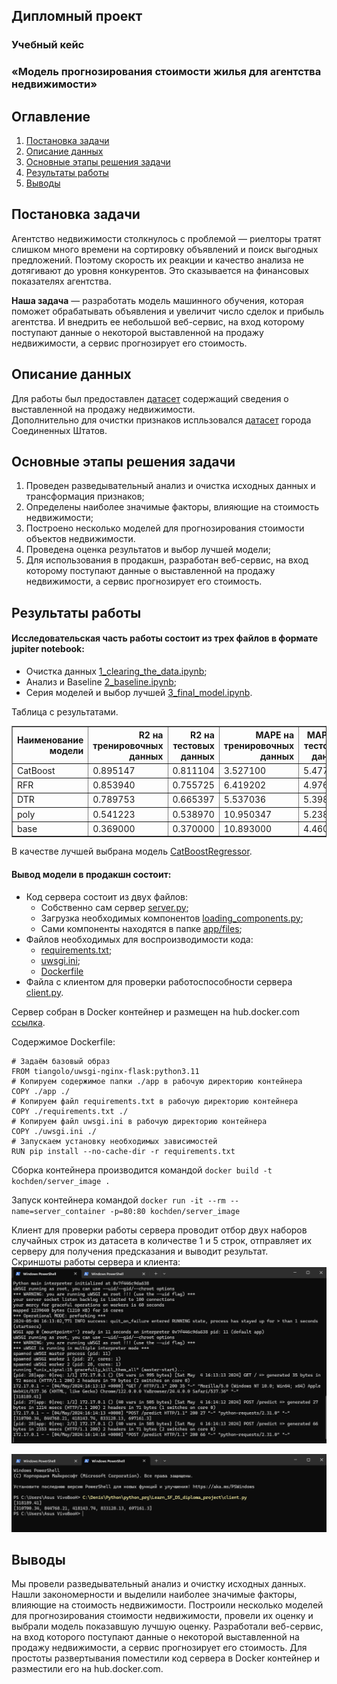 ## Дипломный проект

### Учебный кейс  
### «Модель прогнозирования стоимости жилья для агентства недвижимости»

## Оглавление
1. [Постановка задачи](#Постановка-задачи)
2. [Описание данных](#Описание-данных)
3. [Основные этапы решения задачи](#Основные-этапы-решения-задачи)
4. [Результаты работы](#Результаты-работы)
5. [Выводы](#Выводы)


## Постановка задачи
Агентство недвижимости столкнулось с проблемой — риелторы тратят слишком много времени на сортировку объявлений и поиск выгодных предложений. Поэтому скорость их реакции и качество анализа не дотягивают до уровня конкурентов. Это сказывается на финансовых показателях агентства.

**Наша задача** — разработать модель машинного обучения, которая поможет обрабатывать объявления и увеличит число сделок и прибыль агентства. И внедрить ее небольшой веб-сервис, на вход которому поступают данные
о некоторой выставленной на продажу недвижимости, а сервис
прогнозирует его стоимость.


## Описание данных

Для работы был предоставлен [датасет](https://drive.google.com/file/d/11-ZNNIdcQ7TbT8Y0nsQ3Q0eiYQP__NIW/view) содержащий сведения о выставленной на продажу недвижимости.  
Дополнительно для очистки признаков испльзовался [датасет](https://www.kaggle.com/datasets/outwrest/simple-cities-us-dataset) города Соединенных Штатов.


## Основные этапы решения задачи

1. Проведен разведывательный анализ и очистка исходных данных и трансформация признаков;
2. Определены наиболее значимые факторы, влияющие на стоимость
недвижимости;
3. Построено несколько моделей для прогнозирования стоимости объектов недвижимости.
4. Проведена оценка результатов и выбор лучшей модели;
5. Для использования в продакшн, разработан веб-сервис, на вход которому поступают данные о выставленной на продажу недвижимости, а сервис прогнозирует его стоимость.

## Результаты работы

#### Исследовательская часть работы состоит из трех файлов в формате jupiter notebook:
- Очистка данных [1_clearing_the_data.ipynb](1_clearing_the_data.ipynb);
- Анализ и Baseline [2_baseline.ipynb](2_baseline.ipynb);
- Серия моделей и выбор лучшей [3_final_model.ipynb](3_final_model.ipynb).

Таблица с результатами.

<table border="1" class="dataframe">
  <thead>
    <tr style="text-align: right;">
      <th>Наименование модели</th>
      <th>R2 на тренировочных данных</th>
      <th>R2 на тестовых данных</th>
      <th>MAPE на тренировочных данных</th>
      <th>MAPE на тестовых данных</th>
    </tr>
  </thead>
  <tbody>
    <tr>
      <td>CatBoost</td>
      <td>0.895147</td>
      <td>0.811104</td>
      <td>3.527100</td>
      <td>5.477798</td>
    </tr>
    <tr>
      <td>RFR</td>
      <td>0.853940</td>
      <td>0.755725</td>
      <td>6.419202</td>
      <td>4.976279</td>
    </tr>
    <tr>
      <td>DTR</td>
      <td>0.789753</td>
      <td>0.665397</td>
      <td>5.537036</td>
      <td>5.398128</td>
    </tr>
    <tr>
      <td>poly</td>
      <td>0.541223</td>
      <td>0.538970</td>
      <td>10.950347</td>
      <td>5.238644</td>
    </tr>
    <tr>
      <td>base</td>
      <td>0.369000</td>
      <td>0.370000</td>
      <td>10.893000</td>
      <td>4.460000</td>
    </tr>
  </tbody>
</table>

В качестве лучшей выбрана модель [CatBoostRegressor](https://catboost.ai/en/docs/concepts/python-reference_catboostregressor).

#### Вывод модели в продакшн состоит:
- Код сервера состоит из двух файлов:
    - Собственно сам сервер [server.py](app/server.py);
    - Загрузка необходимых компонентов [loading_components.py](app/loading_components.py);
    - Сами компоненты находятся в папке [app/files](app/files);
- Файлов необходимых для воспроизводимости кода:
    - [requirements.txt](requirements.txt);
    - [uwsgi.ini](uwsgi.ini);
    - [Dockerfile](Dockerfile)
- Файла с клиентом для проверки работоспособности сервера [client.py](client.py).

Сервер собран в Docker контейнер и размещен на hub.docker.com [ссылка](https://hub.docker.com/r/kochden/server_image).

Содержимое Dockerfile:   
```
# Задаём базовый образ
FROM tiangolo/uwsgi-nginx-flask:python3.11
# Копируем содержимое папки ./app в рабочую директорию контейнера
COPY ./app ./
# Копируем файл requirements.txt в рабочую директорию контейнера
COPY ./requirements.txt ./
# Копируем файл uwsgi.ini в рабочую директорию контейнера
COPY ./uwsgi.ini ./
# Запускаем установку необходимых зависимостей
RUN pip install --no-cache-dir -r requirements.txt
```

Сборка контейнера производится командой ```docker build -t kochden/server_image .```

Запуск контейнера командой ```docker run -it --rm --name=server_container -p=80:80 kochden/server_image```

Клиент для проверки работы сервера проводит отбор двух наборов случайных строк из датасета в количестве 1 и 5 строк, отправляет их серверу для получения предсказания и выводит результат.  
Скриншоты работы сервера и клиента:  
![alt text](image.png)

![alt text](image-1.png)


## Выводы

Мы провели разведывательный анализ и очистку исходных данных. Нашли закономерности и выделили наиболее значимые факторы, влияющие на стоимость недвижимости. Построили несколько моделей для прогнозирования стоимости недвижимости, провели их оценку и выбрали модель показавшую лучшую оценку. Разработали веб-сервис, на вход которого поступают данные о некоторой выставленной на продажу недвижимости, а сервис прогнозирует его стоимость. Для простоты развертывания поместили код сервера в Docker контейнер и разместили его на hub.docker.com.